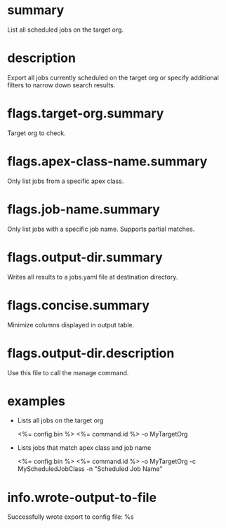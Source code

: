 # summary

List all scheduled jobs on the target org.

# description

Export all jobs currently scheduled on the target org or specify additional filters to narrow down search results.

# flags.target-org.summary

Target org to check.

# flags.apex-class-name.summary

Only list jobs from a specific apex class.

# flags.job-name.summary

Only list jobs with a specific job name. Supports partial matches.

# flags.output-dir.summary

Writes all results to a jobs.yaml file at destination directory.

# flags.concise.summary

Minimize columns displayed in output table.

# flags.output-dir.description

Use this file to call the manage command.

# examples

- Lists all jobs on the target org

  <%= config.bin %> <%= command.id %> -o MyTargetOrg

- Lists jobs that match apex class and job name

  <%= config.bin %> <%= command.id %> -o MyTargetOrg -c MyScheduledJobClass -n "Scheduled Job Name"

# info.wrote-output-to-file

Successfully wrote export to config file: %s
